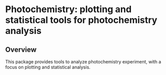 # Photochemistry: plotting and statistical tools for photochemistry analysis

## Overview

This package provides tools to analyze photochemistry experiment, with a focus on plotting and statistical analysis.
